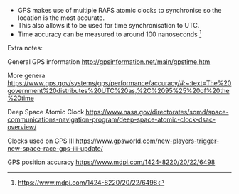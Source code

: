 - GPS makes use of multiple RAFS atomic clocks to synchronise so the location is the most accurate.
- This also allows it to be used for time synchronisation to UTC.
- Time accuracy can be measured to around 100 nanoseconds [^1]

[^1]: https://www.mdpi.com/1424-8220/20/22/6498


Extra notes:

General GPS information
http://gpsinformation.net/main/gpstime.htm

More genera
https://www.gps.gov/systems/gps/performance/accuracy/#:~:text=The%20government%20distributes%20UTC%20as,%2C%2095%25%20of%20the%20time

Deep Space Atomic Clock
https://www.nasa.gov/directorates/somd/space-communications-navigation-program/deep-space-atomic-clock-dsac-overview/

Clocks used on GPS III
https://www.gpsworld.com/new-players-trigger-new-space-race-gps-iii-update/

GPS position accuracy
https://www.mdpi.com/1424-8220/20/22/6498